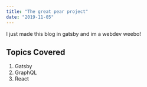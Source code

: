 ```yaml
---
title: "The great pear project"
date: "2019-11-05"
---
```


I just made this blog in gatsby and im a webdev weebo!

## Topics Covered

1. Gatsby
2. GraphQL
3. React